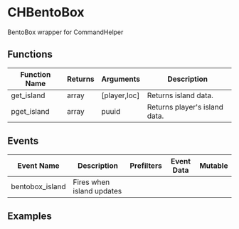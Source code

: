 # CHBentoBox
BentoBox wrapper for CommandHelper

## Functions

| Function Name  | Returns | Arguments    | Description                                     |
| -------------- | ------- | ------------ | ----------------------------------------------- |
| get_island     | array   | [player,loc] | Returns island data.                            |
| pget_island    | array   | puuid        | Returns player's island data.                   |

## Events

| Event Name      | Description                | Prefilters   | Event Data | Mutable |
| --------------- | -------------------------- | ------------ | ---------- | ------- |
| bentobox_island | Fires when island updates  |              |            |         |

## Examples

```javascript
```
